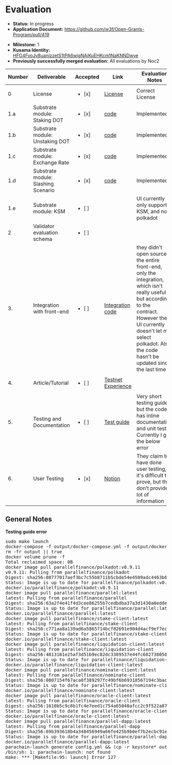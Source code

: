 # Evaluation

- **Status:** In progress
- **Application Document:** https://github.com/w3f/Open-Grants-Program/pull/419
* **Milestone:** 1
* **Kusama Identity:** [HFG4FvoJv8uanizzetS1tPA6wigNAiKuEHKcm1NaKNNDwve](https://polkascan.io/pre/kusama/account/HFG4FvoJv8uanizzetS1tPA6wigNAiKuEHKcm1NaKNNDwve)
* **Previously successfully merged evaluation:** All evaluations by Noc2

| Number | Deliverable | Accepted | Link | Evaluation Notes |
| ------ | ----------- | -------- | ---- |----------------- |
|      0 | License  | <ul><li>[x] </li></ul> | [License](https://github.com/parallel-finance/parallel/blob/master/LICENSE)  | Correct License |
|    1.a | Substrate module: Staking DOT | <ul><li>[x] </li></ul> | [code](https://github.com/parallel-finance/parallel/blob/0f8d47a1ec/pallets/liquid-staking/src/lib.rs#L399)  |  Implemented  |
|    1.b | Substrate module: Unstaking DOT | <ul><li>[x] </li></ul> | [code](https://github.com/parallel-finance/parallel/blob/0f8d47a1ec/pallets/liquid-staking/src/lib.rs#L462)  | Implemented |
|    1.c | Substrate module: Exchange Rate     | <ul><li>[x] </li></ul> | [code](https://github.com/parallel-finance/parallel/blob/0f8d47a1ec/pallets/liquid-staking/src/lib.rs#L514)  | Implemented |
|    1.d | Substrate module: Slashing Scenario | <ul><li>[x] </li></ul> | [code](https://github.com/parallel-finance/parallel/blob/0f8d47a1ec/pallets/liquid-staking/src/lib.rs#L614)  | Implemented |
|    1.e | Substrate module: KSM | <ul><li>[ ] </li></ul> | [ ]()  | UI currently only supports KSM, and not polkadot |
|    2   | Validator evaluation schema | <ul><li>[ ] </li></ul> | [ ]()  |  |
|    3. | Integration with front-end  | <ul><li>[ ] </li></ul> | [Integration code](https://gist.github.com/yz89/34bb2954f0682b9837733f21a199c7ed)  |  they didn't open source the entire front-end, only the integration, which isn't really useful but according to the contract. However the UI currently doesn't let me select polkadot. Also the code hasn't be updated since the last time |
|    4. | Article/Tutorial  | <ul><li>[ ] </li></ul> | [Testnet Experience](https://docs.parallel.fi/a-guide-to-testnet/testnet-experience)  |  |
|    5. | Testing and Documentation | <ul><li>[ ] </li></ul> | [Test guide](https://github.com/parallel-finance/parallel/wiki/Test-guide)  | Very short testing guide, but the code has inline documentation and unit tests. Currently I get the below error  |
|    6. | User Testing   | <ul><li>[x] </li></ul> | [Notion](https://parallelfinance.notion.site/Web3-Grant-Milestone-2-d98aed16ce0642348c2133f0b7d91ab2)  | They claim to have done user testing, it's difficult to prove, but they don’t provide a lot of information  |  

## General Notes

**Testing guide error**

<pre>sudo make launch
docker-compose -f output/docker-compose.yml -f output/docker-compose.override.yml down --remove-orphans &gt; /dev/null 2&gt;&amp;1 || true
rm -fr output || true
docker volume prune -f
Total reclaimed space: 0B
docker image pull parallelfinance/polkadot:v0.9.11
v0.9.11: Pulling from parallelfinance/polkadot
Digest: sha256:08777017aef3bc7c55b8711b5cbde54e4589adc4463b61d6c86192f70b88566a
Status: Image is up to date for parallelfinance/polkadot:v0.9.11
docker.io/parallelfinance/polkadot:v0.9.11
docker image pull parallelfinance/parallel:latest
latest: Pulling from parallelfinance/parallel
Digest: sha256:63a2f4e41f4d3cee86255b7cedbdba37a3d1430a0edde2756cf1728016f83fa2
Status: Image is up to date for parallelfinance/parallel:latest
docker.io/parallelfinance/parallel:latest
docker image pull parallelfinance/stake-client:latest
latest: Pulling from parallelfinance/stake-client
Digest: sha256:c771aa8a139ad6a5865714bcf82691e904d4acf9ef7ecf0f5124f3581664f74c
Status: Image is up to date for parallelfinance/stake-client:latest
docker.io/parallelfinance/stake-client:latest
docker image pull parallelfinance/liquidation-client:latest
latest: Pulling from parallelfinance/liquidation-client
Digest: sha256:4813181e25af3d51b9ec82dc3389537e44fc6827380508138de4dae4b365156f
Status: Image is up to date for parallelfinance/liquidation-client:latest
docker.io/parallelfinance/liquidation-client:latest
docker image pull parallelfinance/nominate-client:latest
latest: Pulling from parallelfinance/nominate-client
Digest: sha256:0807154f67aca8f389297fc49bf6b69318567194c3bac6487ba2d10723beec74
Status: Image is up to date for parallelfinance/nominate-client:latest
docker.io/parallelfinance/nominate-client:latest
docker image pull parallelfinance/oracle-client:latest
latest: Pulling from parallelfinance/oracle-client
Digest: sha256:1610b5c9c8b1fc4e7eed1c754a65040afcc2c9f522a87de8220f3ad27d62bb27
Status: Image is up to date for parallelfinance/oracle-client:latest
docker.io/parallelfinance/oracle-client:latest
docker image pull parallelfinance/parallel-dapp:latest
latest: Pulling from parallelfinance/parallel-dapp
Digest: sha256:69b393618b4a348456949a66fe425b9b0ef7b2ecbc91ec8eca2d978be14863fc
Status: Image is up to date for parallelfinance/parallel-dapp:latest
docker.io/parallelfinance/parallel-dapp:latest
parachain-launch generate config.yml &amp;&amp; (cp -r keystore* output || true) &amp;&amp; cp docker-compose.override.yml output &amp;&amp; cd output &amp;&amp; docker-compose up -d --build
/bin/sh: 1: parachain-launch: not found
make: *** [Makefile:95: launch] Error 127
</pre>